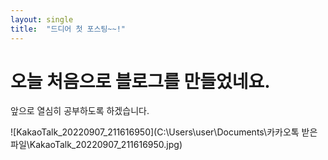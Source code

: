 ```yaml
---
layout: single
title:  "드디어 첫 포스팅~~!"
---
```


# 오늘 처음으로 블로그를 만들었네요.

앞으로 열심히 공부하도록 하겠습니다.

![KakaoTalk_20220907_211616950](C:\Users\user\Documents\카카오톡 받은 파일\KakaoTalk_20220907_211616950.jpg)

